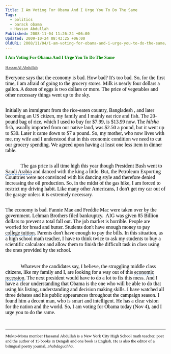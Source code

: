 ```yaml
---
Title: I Am Voting For Obama And I Urge You To Do The Same
Tags:
  - politics
  - barack obama
  - Hassan Abdullah
Published: 2008-11-04 11:26:24 +06:00
Updated: 2009-10-24 08:43:25 +06:00
OldURL: 2008/11/04/i-am-voting-for-obama-and-i-urge-you-to-do-the-same/
---
```


<font face="Times New Roman"></font><font face="Times New Roman">
<p style="margin: 0in 0in 0pt" class="MsoNormal"><span style="font-weight: 700; font-family: Times New Roman"><font color="#008000">I Am Voting For Obama And I Urge You To Do The Same</font></span></p>

<font size="2" color="#000000" face="Arial" id="role_document">
<p style="margin: 0in 0in 0pt" class="MsoNormal">&nbsp;</p>
<p style="margin: 0in 0in 0pt" class="MsoNormal"><font face="Verdana"><a href="https://muktomona.com/Articles/hassan_abullah/index.htm">HassanAl Abdullah</a></font></p>
<p style="margin: 0in 0in 0pt" class="MsoNormal">&nbsp;</p>
<p style="margin: 0in 0in 0pt" class="MsoNormal"><font size="3" face="Verdana">Everyone says that the economy is bad. How bad? It's too bad. So, for the first time, I am afraid of going to the grocery stores. Milk is nearly four dollars a gallon. A dozen of eggs is two dollars or more. The price of vegetables and other necessary things went up to the sky. </font></p>
<p style="margin: 0in 0in 0pt" class="MsoNormal">&nbsp;</p>
<p style="margin: 0in 0in 0pt" class="MsoNormal">&nbsp;</p>
<p style="margin: 0in 0in 0pt" class="MsoNormal"><font size="3" face="Verdana">Initially an immigrant from the rice-eaten country, Bangladesh , and later becoming an US citizen, my family and I mainly eat rice and fish. The 20-pound <span id="lw_1225776008_1" class="yshortcuts">bag of rice</span>, which I used to buy for $7.99, is $13.99 now. The <em>hilsha</em> fish, usually imported from our <span id="lw_1225776008_2" class="yshortcuts">native land</span>, was $2.50 a pound, but it went up to $30. Later it came down to $7 a pound. So, my mother, who now lives with me, my wife and I understood that in this economic condition we need to cut our grocery spending. We agreed upon having at least one less item in dinner table. </font></p>
<p style="margin: 0in 0in 0pt" class="MsoNormal">&nbsp;</p>
<p style="margin: 0in 0in 0pt" class="MsoNormal">&nbsp;</p>
<p style="margin: 0in 0in 0pt; text-indent: 0.5in" class="MsoNormal"><font size="3" face="Verdana">The gas price is all time high this year though <span id="lw_1225776008_3" class="yshortcuts">President Bush</span> went to <span style="cursor: hand; border-bottom: #0066cc 1px dashed" id="lw_1225776008_4" class="yshortcuts">Saudi Arabia</span> and danced with the king a little. But, the <span id="lw_1225776008_5" class="yshortcuts">Petroleum Exporting Countries</span> were not convinced with his dancing style and therefore denied increasing the oil production. So, in the midst of the gas hike, I am forced to restrict my driving habit. Like many other Americans, I don't get my car out of the garage unless it is extremely necessary. </font></p>
<p style="margin: 0in 0in 0pt; text-indent: 0.5in" class="MsoNormal">&nbsp;</p>
<p style="margin: 0in 0in 0pt" class="MsoNormal">&nbsp;</p>
<p style="margin: 0in 0in 0pt" class="MsoNormal"><font size="3" face="Verdana">The economy is bad. Fannie Mae and Freddie Mac were taken over by the government. <span id="lw_1225776008_6" class="yshortcuts">Lehman Brothers</span> filed bankruptcy.  AIG was given 85 Billion dollars to prevent a total fall out. The job market is horrible. People are worried for bread and butter. Students don't have enough money to pay <span style="cursor: hand; border-bottom: #0066cc 1px dashed" id="lw_1225776008_7" class="yshortcuts">college tuition</span>. Parents don't have enough to pay the bills. In this situation, as a <span id="lw_1225776008_8" class="yshortcuts">high school math</span> teacher, I have to think twice to ask my students to buy a <span id="lw_1225776008_9" class="yshortcuts">scientific calculator</span> and allow them to finish the difficult task in class using the ones provided by the school.</font></p>
<p style="margin: 0in 0in 0pt" class="MsoNormal">&nbsp;</p>
<p style="margin: 0in 0in 0pt" class="MsoNormal"><font size="3" face="Verdana">            </font></p>
<p style="margin: 0in 0in 0pt; text-indent: 0.5in" class="MsoNormal"><font size="3" face="Verdana">Whatever the candidates say, I believe, the struggling <span id="lw_1225776008_10" class="yshortcuts">middle class citizens</span>, like my family and I, are looking for a way out of this <span style="cursor: hand; border-bottom: #0066cc 1px dashed" id="lw_1225776008_11" class="yshortcuts">economic recession</span>. The next president would have to do a lot to fix this mess. And I have a clear understanding that <span id="lw_1225776008_12" class="yshortcuts">Obama</span> is the one who will be able to do that using his listing, understanding and decision making skills. I have watched all three debates and his public appearances throughout the campaign season. I found him a decent man, who is smart and intelligent. He has a clear vision for the nation and the world. So, I am voting for Obama today (Nov 4), and I urge you to do the same. </font></p>
<p style="margin: 0in 0in 0pt" class="MsoNormal">&nbsp;</p>
<p style="margin: 0in 0in 0pt" class="MsoNormal">&nbsp;</p>

<hr />
<p style="margin: 0in 0in 0pt" class="MsoNormal"><span style="font-size: 10pt"><font face="Times New Roman">Mukto-Mona member Hassanal Abdullah is a <span id="lw_1225776008_13" class="yshortcuts">New York City High School</span> math teacher, poet and the author of 15 books in Bengali and one book is English. He is also the editor of a bilingual poetry journal, <em>Shabdaguchha</em>.</font></span></p>

</font></font>
